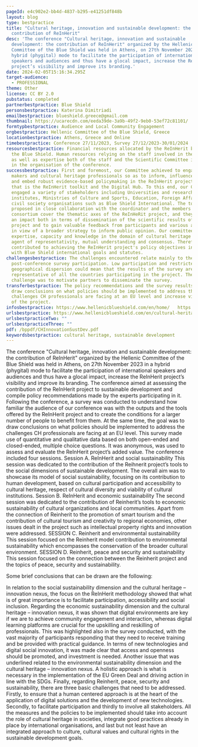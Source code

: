 ```yaml
---
pageId: e4c902e2-bb4d-4837-b295-e41251df848b
layout: blog
type: bestpractice
title: "Cultural heritage, innovation and sustainable development: the
  contribution of ReΙnΗerit"
desc: 'The conference "Cultural heritage, innovation and sustainable
  development: the contribution of ReΙnΗerit" organized by the Hellenic
  Committee of the Blue Shield was held in Athens, on 27th November 2023 in a
  hybrid (phygital) mode to facilitate the participation of international
  speakers and audiences and thus have a glocal impact, increase the ReΙnΗerit
  project’s visibility and improve its branding.'
date: 2024-02-05T15:16:34.295Z
target-audience:
  - PROFESSIONAL
theme: Other
license: CC BY 2.0
pubstatus: completed
partnerbestpractice: Blue Shield
personsbestpractice: Katerina Dimitriadi
emailbestpractice: blueshield.greece@gmail.com
thumbnail: https://ucarecdn.com/eeda39de-3a9b-49f2-9eb0-53ef72c81101/
formtypbestpractice: Audience and Local Community Engagement
orgbestpractice: Hellenic Committee of the Blue Shield, Greece
locationbestpractice: Athens, Greece and Online
timebestpractice: Conference 27/11/2023, Survey 27/12/2023-30/01/2024
resourcesbestpractice: Financial resources allocated by the ReInHerit budget of
  the Blue Shield. Human resources relying on the staff involved in the project
  as well as expertise both of the staff and the Scientific Committee involved
  in the organisation of the conference.
successbestpractice: First and foremost, our Committee achieved to engage policy
  makers and cultural heritage professionals so as to inform, influence, impact
  and embed robust evidence-based policymaking in the ReInHerit project results;
  that is the ReInHerit toolkit and the Digital Hub. To this end, our Committee
  engaged a variety of stakeholders including Universities and research
  institutes, Ministries of Culture and Sports, Education, Foreign Affairs, and
  civil society organisations such as Blue Shield International. The topics were
  proposed in close collaboration with the coordinator and the members of the
  consortium cover the thematic axes of the ReInHeRit project, and they can have
  an impact both in terms of dissemination of the scientific results of the
  project and to gain valuable feedback from participants and various audiences
  in view of a broader strategy to inform public opinion. Οur committee provides
  expertise, capacity and knowledge in the domain of cultural heritage and is an
  agent of representativity, mutual understanding and consensus. Therefore, we
  contributed to achieving the ReInHerit project's policy objectives in line
  with Blue Shield international goals and statutes.
challengesbestpractice: The challenges encountered relate mainly to the
  post-conference survey participation. Low participation and restricted
  geographical dispersion could mean that the results of the survey are not
  representative of all the countries participating in the project. The
  challenge was to motivate partners to disseminate the survey.
transferbestpractice: The policy recommendations and the survey results can help
  draw conclusions on what policies should be implemented to address the
  challenges CH professionals are facing at an EU level and increase visibility
  of the project.
infosbestpractice: https://www.hellenicblueshield.com/en/home/   https://www.youtube.com/@blueshieldgreecebs-greekna3364/videos
urlsbestpractice: https://www.hellenicblueshield.com/en/cultural-heritage-innovation-and-sustainable-development-the-contribution-of-re%ce%b9n%ce%b7erit-2/
urlsbestpracticeTwo: ""
urlsbestpracticeThree: ""
pdf: /bppdf/CHInnovationSustDev.pdf
keywordsbestpractice: cultural heritage, sustainable development
---
```

The conference "Cultural heritage, innovation and sustainable development: the contribution of ReΙnΗerit" organized by the Hellenic Committee of the Blue Shield was held in Athens, on 27th November 2023 in a hybrid (phygital) mode to facilitate the participation of international speakers and audiences and thus have a glocal impact, increase the ReΙnΗerit project’s visibility and improve its branding.
The conference aimed at assessing the contribution of the ReΙnΗerit project to sustainable development and compile policy recommendations made by the experts participating in it. Following the conference, a survey was conducted to understand how familiar the audience of our conference was with the outputs and the tools offered by the ReInHerit project and to create the conditions for a larger number of people to benefit from them. At the same time, the goal was to draw conclusions on what policies should be implemented to address the challenges CH professionals are facing at an EU level.
This survey made use of quantitative and qualitative data based on both open-ended and closed-ended, multiple choice questions. It was anonymous, was used to assess and evaluate the ReInHerit project’s added value. 
The conference included four sessions.
Session Α. ReΙnΗerit and social sustainability
This session was dedicated to the contribution of the Reihnerit project’s tools to the social dimensions of sustainable development. The overall aim was to showcase its model of social sustainability, focusing on its contribution to human development, based on cultural participation and accessibility to cultural heritage, respect of cultural diversity and viability of cultural institutions.
Session Β. ReΙnΗerit and economic sustainability
The second session was dedicated to the contribution of Reinherit’s tools to economic sustainability of cultural organizations and local communities. Apart from the connection of Reinherit to the promotion of smart tourism and the contribution of cultural tourism and creativity to regional economies, other issues dealt in the project such as intellectual property rights and innovation were addressed.
SESSION C. Reinherit and environmental sustainability
This session focused on the Reinherit model contribution to environmental sustainability which encompasses the conservation of the broader cultural environment.
SESSION D. Reinherit, peace and security and sustainability
This session focused on the connection between the Reinherit project and the topics of peace, security and sustainability. 

Some brief conclusions that can be drawn are the following:

In relation to the social sustainability dimension and the cultural heritage – innovation nexus, the focus on the ReInHerit methodology showed that what is of great importance is to facilitate participation, accessibility and social inclusion. 
Regarding the economic sustainability dimension and the cultural heritage – innovation nexus, it was shown that digital environments are key if we are to achieve community engagement and interaction, whereas digital learning platforms are crucial for the upskilling and reskilling of professionals. This was highlighted also in the survey conducted, with the vast majority of participants responding that they need to receive training and be provided with practical guidance. In terms of new technologies and digital social innovation, it was made clear that access and openness should be promoted, and investment is needed. Another issue that was underlined related to the environmental sustainability dimension and the cultural heritage – innovation nexus. A holistic approach is what is necessary in the implementation of the EU Green Deal and driving action in line with the SDGs.
Finally, regarding Reinherit, peace, security and sustainability, there are three basic challenges that need to be addressed. Firstly, to ensure that a human centered approach is at the heart of the application of digital solutions and the development of new technologies. Secondly, to facilitate participation and thirdly to involve all stakeholders.
All the measures and the policies to be implemented should take into account the role of cultural heritage in societies, integrate good practices already in place by international organisations, and last but not least have an integrated approach to culture, cultural values and cultural rights in the sustainable development goals.